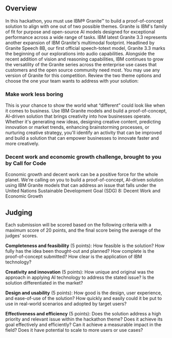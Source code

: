 ## Overview

In this hackathon, you must use IBM® Granite™ to build a proof-of-concept solution to align with one out of two possible themes. Granite is IBM's family of fit for purpose and open-source AI models designed for exceptional performance across a wide range of tasks. IBM latest Granite 3.3 represents another expansion of IBM Granite's multimodal footprint. Headlined by Granite Speech 8B, our first official speech-totext model, Granite 3.3 marks the beginning of our explorations into audio capabilities. Alongside the recent addition of vision and reasoning capabilities, IBM continues to grow the versatility of the Granite series across the enterprise use cases that customers and the open source community need most. You may use any version of Granite for this competition. Review the two theme options and choose the one your team wants to address with your solution:

### Make work less boring
This is your chance to show the world what “different” could look like when it comes to business. Use IBM Granite models and build a proof-of-concept, AI-driven solution that brings creativity into how businesses operate. Whether it's generating new ideas, designing creative content, predicting innovation or market trends, enhancing brainstorming processes, or nurturing creative strategy, you'll identify an activity that can be improved and build a solution that can empower businesses to innovate faster and more creatively.

### Decent work and economic growth challenge, brought to you by Call for Code
Economic growth and decent work can be a positive force for the whole planet. We're calling on you to build a proof-of-concept, AI-driven solution using IBM Granite models that can address an issue that falls under the United Nations Sustainable Development Goal (SDG) 8: Decent Work and Economic Growth



## Judging

Each submission will be scored based on the following criteria with a maximum score of 20 points, and the final score being the average of the judges' scores.

**Completeness and feasibility** (5 points): How feasible is the solution? How fully has the idea been thought-out and planned? How complete is the proof-of-concept submitted? How clear is the application of IBM technology?

**Creativity and innovation** (5 points): How unique and original was the approach in applying AI technology to address the stated issue? Is the solution differentiated in the market?

**Design and usability** (5 points): How good is the design, user experience, and ease-of-use of the solution? How quickly and easily could it be put to use in real-world scenarios and adopted by target users?

**Effectiveness and efficiency** (5 points): Does the solution address a high priority and relevant issue within the hackathon theme? Does it achieve its goal effectively and efficiently? Can it achieve a measurable impact in the field? Does it have potential to scale to more users or use cases?
